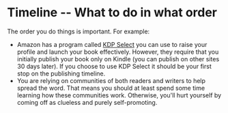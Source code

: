 # Timeline -- What to do in what order

The order you do things is important. For example:

* Amazon has a program called [KDP Select](https://kdp.amazon.com/select) you can use to 
raise your profile and launch your book effectively. However, they require that you
initially publish your book only on Kindle (you can publish on other sites 30 days later). 
If you choose to use KDP Select it should be your first stop on the publishing timeline.
* You are relying on communities of both readers and writers to help spread the word. 
That means you should at least spend some time learning how these communities work.
Otherwise, you'll hurt yourself by coming off as clueless and purely self-promoting.

<script type="text/javascript" src="https://cdnjs.cloudflare.com/ajax/libs/labella/1.1.2/labella.min.js"></script>
<script type="text/javascript" src="https://cdnjs.cloudflare.com/ajax/libs/d3/4.4.0/d3.min.js"></script>
<script type="text/javascript">

// ---------------------------------------------------
// Create dummy data
// ---------------------------------------------------

var data = [
  {date: new Date(1977, 4,25), episode: 4, name: 'A New Hope'},
  {date: new Date(1980, 4,17), episode: 5, name: 'The Empire Strikes Back'},
  {date: new Date(1984, 4,25), episode: 6, name: 'Return of the Jedi'},
  {date: new Date(1999, 4,19), episode: 1, name: 'The Phantom Menace'},
  {date: new Date(2002, 4,16), episode: 2, name: 'Attack of the Clones'},
  {date: new Date(2005, 4,19), episode: 3, name: 'Revenge of the Sith'},
  {date: new Date(2015,11,18), episode: 7, name: 'The Force Awakens'},
];

var options =   {
  margin: {left: 20, right: 20, top: 20, bottom: 20},
  initialWidth: 300,
  initialHeight: 220
};

var innerWidth =  options.initialWidth - options.margin.left - options.margin.right;
var innerHeight = options.initialHeight - options.margin.top - options.margin.bottom;
var colorScale = d3.scale.category10();

var vis = d3.select('#timeline')
  .append('svg')
    .attr('width',  options.initialWidth)
    .attr('height', options.initialHeight)
  .append('g')
    .attr('transform', 'translate('+(options.margin.left)+','+(options.margin.top)+')');

function labelText(d){
  return d.date.getFullYear() + ' - ' + d.name;
}

// compute labels dimension
var dummyText = vis.append('text');

var timeScale = d3.time.scale()
  .domain(d3.extent(data, function(d){return d.date;}))
  .range([0, innerHeight])
  .nice();

var nodes = data.map(function(movie){
  var bbox = dummyText.text(labelText(movie))[0][0].getBBox();
  movie.h = bbox.height;
  movie.w = bbox.width;
  return new labella.Node(timeScale(movie.date), movie.h + 4, movie);
});

dummyText.remove();

// ---------------------------------------------------
// Draw dots on the timeline
// ---------------------------------------------------

vis.append('line')
  .classed('timeline', true)
  .attr('y2', innerHeight);

var linkLayer = vis.append('g');
var labelLayer = vis.append('g');
var dotLayer = vis.append('g');

dotLayer.selectAll('circle.dot')
  .data(nodes)
.enter().append('circle')
  .classed('dot', true)
  .attr('r', 3)
  .attr('cy', function(d){return d.getRoot().idealPos;});

function color(d,i){
  return '#888';
}

//---------------------------------------------------
// Labella has utility to help rendering
//---------------------------------------------------

var renderer = new labella.Renderer({
  layerGap: 60,
  nodeHeight: nodes[0].width,
  direction: 'right'
});

function draw(nodes){
  // Add x,y,dx,dy to node
  renderer.layout(nodes);

  // Draw label rectangles
  var sEnter = labelLayer.selectAll('rect.flag')
    .data(nodes)
  .enter().append('g')
    .attr('transform', function(d){return 'translate('+(d.x)+','+(d.y-d.dy/2)+')';});

  sEnter
    .append('rect')
    .classed('flag', true)
    .attr('width', function(d){ return d.data.w + 9; })
    .attr('height', function(d){ return d.dy; })
    .attr('rx', 2)
    .attr('ry', 2)
    .style('fill', color);

  sEnter.append('text')
    .attr('x', 4)
    .attr('y', 15)
    .style('fill', '#fff')
    .text(function(d){return labelText(d.data);});

  // Draw path from point on the timeline to the label rectangle
  linkLayer.selectAll('path.link')
    .data(nodes)
  .enter().append('path')
    .classed('link', true)
    .attr('d', function(d){return renderer.generatePath(d);})
    .style('stroke', color)
    .style('stroke-width',2)
    .style('opacity', 0.6)
    .style('fill', 'none');
}

//---------------------------------------------------
// Use labella.Force to place the labels
//---------------------------------------------------

var force = new labella.Force({
  minPos: -10
})
  .nodes(nodes)
  .compute();

draw(force.nodes());

</script>
